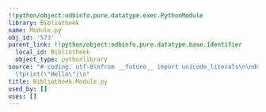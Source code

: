 ```yaml
---
!!python/object:odbinfo.pure.datatype.exec.PythonModule
library: Bibliotheek
name: Module.py
obj_id: '573'
parent_link: !!python/object:odbinfo.pure.datatype.base.Identifier
  local_id: Bibliotheek
  object_type: pythonlibrary
source: "# coding: utf-8\nfrom __future__ import unicode_literals\n\ndef script():\n\
  \tprint(\"Hello\")\n"
title: Bibliotheek.Module.py
used_by: []
uses: []
---
```

